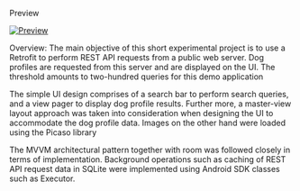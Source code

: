 Preview

<a href="https://imgflip.com/gif/3aw61c"><img src="https://i.imgflip.com/3aw61c.gif" title="Preview"/></a>

Overview:
The main objective of this short experimental project is to use a Retrofit to perform REST API requests from a public web server.
Dog profiles are requested from this server and are displayed on the UI. The threshold amounts to two-hundred queries for this demo 
application

The simple UI design comprises of a search bar to perform search queries, and a view pager to display dog profile results.
Further more, a master-view layout approach was taken into consideration when designing the UI to accommodate the dog profile data.
Images on the other hand were loaded using the Picaso library

The MVVM architectural pattern together with room was followed closely in terms of implementation. Background operations such as
caching of REST API request data in SQLite were implemented using Android SDK classes such as Executor. 
